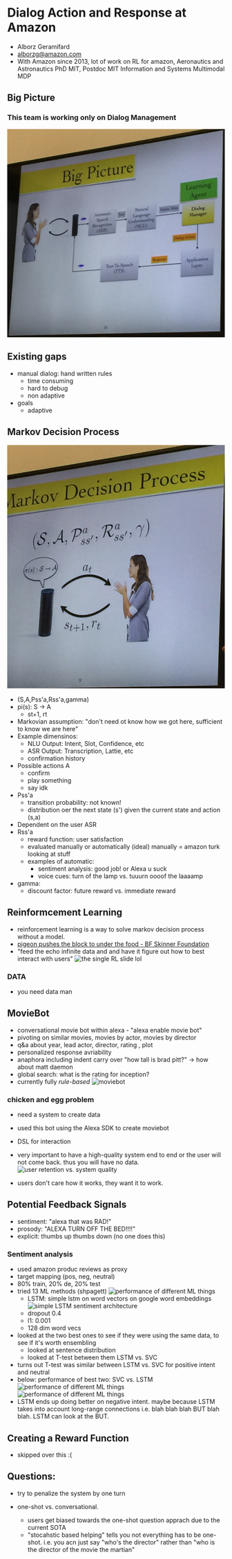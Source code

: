 # Dialog Action and Response at Amazon

+ Alborz Geramifard
+ alborzg@amazon.com
+ With Amazon since 2013, lot of work on RL for amazon, Aeronautics and Astronautics PhD MIT, Postdoc MIT Information and Systems Multimodal MDP

## Big Picture

### This team is working only on Dialog Management

![MDP equations](https://github.com/markostam/sandbox/blob/master/photos/IMG_3850.JPG?raw=true)

## Existing gaps
+ manual dialog: hand written rules
  + time consuming
  + hard to debug
  + non adaptive
+ goals 
  + adaptive

## Markov Decision Process

![MDP equations](https://github.com/markostam/sandbox/blob/master/photos/IMG_3849.JPG?raw=true)
+ (S,A,Pss'a,Rss'a,gamma)
+ pi(s): S -> A
  + st+1, rt
+ Markovian assumption: "don't need ot know how we got here, sufficient to know we are here"
+ Example dimensinos:
  + NLU Output: Intent, Slot, Confidence, etc
  + ASR Output: Transcription, Lattie, etc
  + confirmation history
+ Possible actions A
  + confirm
  + play something
  + say idk
+ Pss'a
  + transition probability: not known!
  + distribution oer the next state (s') given the current state and action (s,a)
+ Dependent on the user ASR
+ Rss'a
  + reward function: user satisfaction
  + evaluated manually or automatically (ideal) manually = amazon turk looking at stuff
  + examples of automatic: 
    + sentiment analysis: good job! or Alexa u suck
    + voice cues: turn of the lamp vs. tuuurn oooof the laaaamp
+ gamma:
  + discount factor: future reward vs. immediate reward

## Reinformcement Learning

+ reinforcement learning is a way to solve markov decision process without a model.
+ [pigeon pushes the block to under the food - BF Skinner Foundation](https://www.youtube.com/watch?v=ymkT_C_NWXw) 
+ "feed the echo infinite data and and have it figure out how to best interact with users"
![the single RL slide lol](https://github.com/markostam/sandbox/blob/master/photos/IMG_3851.JPG?raw=true)

### DATA

+ you need data man

## MovieBot

+ conversational movie bot within alexa - "alexa enable movie bot"
+ pivoting on similar movies, movies by actor, movies by director
+ q&a about year, lead actor, director, rating , plot
+ personalized response avriability
+ anaphora including indent carry over "how tall is brad pitt?" -> how about matt daemon
+ global search: what is the rating for inception?
+ currently fully *rule-based*
![moviebot](https://github.com/markostam/sandbox/blob/master/photos/IMG_3852.JPG?raw=true)

### chicken and egg problem

+ need a system to create data
+ used this bot using the Alexa SDK to create moviebot
+ DSL for interaction
+ very important to have a high-quality system end to end or the user will not come back. thus you will have no data.
  ![user retention vs. system quality](https://github.com/markostam/sandbox/blob/master/photos/IMG_3857.JPG?raw=true)

+ users don't care how it works, they want it to work.

## Potential Feedback Signals

+ sentiment: "alexa that was RAD!"
+ prosody: "ALEXA TURN OFF THE BED!!!!"
+ explicit: thumbs up thumbs down (no one does this)

### Sentiment analysis

+ used amazon produc reviews as proxy
+ target mapping (pos, neg, neutral)
+ 80% train, 20% de, 20% test
+ tried 13 ML methods (shpagett)
![performance of different ML things](https://github.com/markostam/sandbox/blob/master/photos/IMG_3861.JPG?raw=true)
  + LSTM: simple lstm on word vectors on google word embeddings
  ![simple LSTM sentiment architecture](https://github.com/markostam/sandbox/blob/master/photos/IMG_3858.JPG?raw=true)
  + dropout 0.4
  + l1: 0.001
  + 128 dim word vecs
+ looked at the two best ones to see if they were using the same data, to see if it's worth ensembling
  + looked at sentence distribution
  + looked at T-test between them LSTM vs. SVC
+ turns out T-test was similar between LSTM vs. SVC for positive intent and neutral
+ below: performance of best two: SVC vs. LSTM
![performance of different ML things](https://github.com/markostam/sandbox/blob/master/photos/IMG_3862.JPG?raw=true)
![performance of different ML things](https://github.com/markostam/sandbox/blob/master/photos/IMG_3863.JPG?raw=true)
+ LSTM ends up doing better on negative intent. maybe because LSTM takes into account long-range connections i.e. blah blah blah BUT blah blah. LSTM can look at the BUT.

## Creating a Reward Function

+  skipped over this :(

## Questions:

+ try to penalize the system by one turn

+ one-shot vs. conversational.
  + users get biased towards the one-shot question apprach due to the current SOTA
  + "stocahstic based helping" tells you not everything has to be one-shot. i.e. you acn just say "who's the director" rather than "who is the director of the movie the martian"
